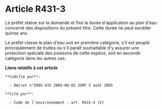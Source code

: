 # Article R431-3

Le préfet statue sur la demande et fixe la durée d'application au plan d'eau concerné des dispositions du présent titre.
Cette durée ne peut excéder quinze ans.

Le préfet classe le plan d'eau soit en première catégorie, s'il est peuplé principalement de truites ou s'il paraît
souhaitable d'y assurer une protection spéciale des poissons de cette espèce, soit en seconde catégorie dans les autres cas.

**Liens relatifs à cet article**

	**Codifié par**:

	  - Décret n°2005-935 2005-08-02 JORF 5 août 2005

	**Cité par**:

	  - Code de l'environnement - art. R431-4 (V)
